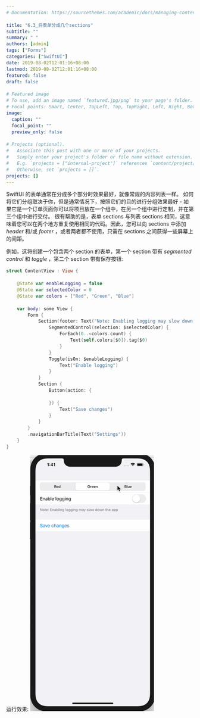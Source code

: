 ```yaml
---
# Documentation: https://sourcethemes.com/academic/docs/managing-content/

title: "6.3_将表单分成几个sections"
subtitle: ""
summary: " "
authors: [admin]
tags: ["Forms"]
categories: ["SwiftUI"]
date: 2019-08-02T12:01:16+08:00
lastmod: 2019-08-02T12:01:16+08:00
featured: false
draft: false

# Featured image
# To use, add an image named `featured.jpg/png` to your page's folder.
# Focal points: Smart, Center, TopLeft, Top, TopRight, Left, Right, BottomLeft, Bottom, BottomRight.
image:
  caption: ""
  focal_point: ""
  preview_only: false

# Projects (optional).
#   Associate this post with one or more of your projects.
#   Simply enter your project's folder or file name without extension.
#   E.g. `projects = ["internal-project"]` references `content/project/deep-learning/index.md`.
#   Otherwise, set `projects = []`.
projects: []
---
```

<!-- more -->
SwiftUI 的表单通常在分成多个部分时效果最好，就像常规的内容列表一样。 如何将它们分组取决于你，但是通常情况下，按照它们的目的进行分组效果最好 - 如果它是一个订单页面你可以将项目放在一个组中，在另一个组中进行定制，并在第三个组中进行交付。
很有帮助的是，表单 sections 与列表 sections 相同，这意味着您可以在两个地方重复使用相同的代码。因此，您可以向 sections 中添加 _header_ 和/或 _footer_ ，或者两者都不使用，只需在 sections 之间获得一些屏幕上的间距。

例如，这将创建一个包含两个 section 的表单，第一个 section 带有 _segmented control_ 和 _toggle_ ，第二个 section 带有保存按钮:
```swift
struct ContentView : View {
    
    @State var enableLogging = false
    @State var selectedColor = 0
    @State var colors = ["Red", "Green", "Blue"]
    
    var body: some View {
        Form {
            Section(footer: Text("Note: Enabling logging may slow down the app")) {
                SegmentedControl(selection: $selectedColor) {
                    ForEach(0..<colors.count) {
                        Text(self.colors[$0]).tag($0)
                    }
                }
                Toggle(isOn: $enableLogging) {
                    Text("Enable logging")
                }
            }
            Section {
                Button(action: {
                    
                }) {
                    Text("Save changes")
                }
            }
        }
        .navigationBarTitle(Text("Settings"))
    }
}
```
运行效果:
![6.3_form_sections](img/6.3_form_sections.gif "Form sections")